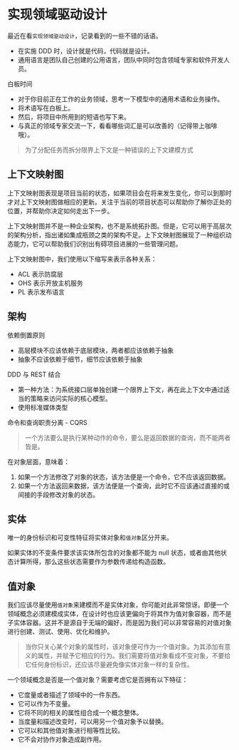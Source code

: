 # 实现领域驱动设计

最近在看`实现领域驱动设计`，记录看到的一些不错的话语。

- 在实施 DDD 时，设计就是代码，代码就是设计。
- 通用语言是团队自己创建的公用语言，团队中同时包含领域专家和软件开发人员。

白板时间

- 对于你目前正在工作的业务领域，思考一下模型中的通用术语和业务操作。
- 将术语写在白板上。
- 然后，将项目中所用到的短语也写下来。
- 与真正的领域专家交流一下，看看哪些词汇是可以改善的（记得带上咖啡哦）。

> 为了分配任务而拆分限界上下文是一种错误的上下文建模方式

## 上下文映射图

上下文映射图表现是项目当前的状态，如果项目会在将来发生变化，你可以到那时才对上下文映射图做相应的更新。关注于当前的项目状态可以帮助你了解你正处的位置，并帮助你决定如何走出下一步。

上下文映射图并不是一种企业架构，也不是系统拓扑图。但是，它可以用于高层次的架构分析，指出诸如集成瓶颈之类的架构不足。上下文映射图展现了一种组织动态能力，它可以帮助我们识别出有碍项目进展的一些管理问题。

上下文映射图中，我们使用以下缩写来表示各种关系：

- ACL 表示防腐层
- OHS 表示开放主机服务
- PL 表示发布语言

## 架构

依赖倒置原则

- 高层模块不应该依赖于底层模块，两者都应该依赖于抽象
- 抽象不应该依赖于细节，细节应该依赖于抽象

DDD 与 REST 结合

- 第一种方法：为系统接口层单独创建一个限界上下文，再在此上下文中通过适当的策略来访问实际的核心模型。
- 使用标准媒体类型

命令和查询职责分离 - CQRS

> 一个方法要么是执行某种动作的命令，要么是返回数据的查询，而不能两者皆是。

在对象层面，意味着：

1. 如果一个方法修改了对象的状态，该方法便是一个命令，它不应该返回数据。
2. 如果一个方法返回来数据，该方法便是一个查询，此时它不应该通过直接的或间接的手段修改对象的状态。

## 实体

唯一的身份标识和可变性特征将实体对象和`值对象`区分开来。

如果实体的不变条件要求该实体所包含的对象都不能为 null 状态，或者由其他状态计算所得，那么这些状态需要作为参数传递给构造函数。

## 值对象

我们应该尽量使用`值对象`来建模而不是实体对象，你可能对此非常惊讶。即便一个领域概念必须建模成实体，在设计时也应该更偏向于将其作为值对象容器，而不是子实体容器。这并不是源自于无端的偏好，而是因为我们可以非常容易的对值对象进行创建、测试、使用、优化和维护。

> 当你只关心某个对象的属性时，该对象便可作为一个值对象。为其添加有意义的属性，并赋予它相应的行为。我们需要将值对象看成不变对象，不要给它任何身份标识，还应该尽量避免像实体对象一样的复杂性。

一个领域概念是否是一个值对象？需要考虑它是否拥有以下特征：

- 它度量或者描述了领域中的一件东西。
- 它可以作为不变量。
- 它将不同的相关的属性组合成一个概念整体。
- 当度量和描述改变时，可以用另一个值对象予以替换。
- 它可以和其他值对象进行相等性比较。
- 它不会对协作对象造成副作用。
